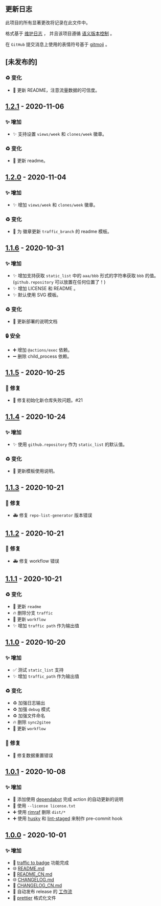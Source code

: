## 更新日志

此项目的所有显著更改将记录在此文件中。

格式基于 [维护日志](https://keepachangelog.com/zh-CN/1.0.0/) ，
并且该项目遵循 [语义版本控制](https://semver.org/spec/v2.0.0.html) 。

在 `GitHub` 提交消息上使用的表情符号基于 [gitmoji](https://gitmoji.carloscuesta.me/) 。

## [未发布的]

### ♻️ 变化

- 📝 更新 README，注意流量数据的可信度。

## [1.2.1] - 2020-11-06

### ✨ 增加

- ✨ 支持设置 `views/week` 和 `clones/week` 徽章。

### ♻️ 变化

- 📝 更新 readme。

## [1.2.0] - 2020-11-04

### ✨ 增加

- ✨ 增加 `views/week` 和 `clones/week` 徽章。

### ♻️ 变化

- 📝 为 徽章更新 `traffic_branch` 的 readme 模板。

## [1.1.6] - 2020-10-31

### ✨ 增加

- ✨ 增加支持获取 `static_list` 中的 `aaa/bbb` 形式的字符串获取 `bbb` 的值。(`github.repository` 可以放置在任何位置了！)
- ✨ 增加 LICENSE 和 README 。
- ✨ 默认使用 SVG 模板。

### ♻️ 变化

- 📝 更新部署的说明文档

### 🔒 安全

- ➕ 增加 `@actions/exec` 依赖。
- ➖ 删除 child_process 依赖。

## [1.1.5] - 2020-10-25

### 🐛 修复

- 🐛 修复初始化新仓库失败问题。#21

## [1.1.4] - 2020-10-24

### ✨ 增加

- ✨ 使用 `github.repository` 作为 `static_list` 的默认值。

### ♻️ 变化

- 📝 更新模板使用说明。

## [1.1.3] - 2020-10-21

### 🐛 修复

- 🚑 修复 `repo-list-generator` 版本错误

## [1.1.2] - 2020-10-21

### 🐛 修复

- 🚑 修复 workflow 错误

## [1.1.1] - 2020-10-21

### ♻️ 变化

- 📝 更新 `readme`
- 🔥 删除分支 `traffic`
- 💚 更新 `workflow`
- ✨ 增加 `traffic path` 作为输出值

## [1.1.0] - 2020-10-20

### ✨ 增加

- ✅ 测试 `static_list` 支持
- ✨ 增加 `traffic_path` 作为输出值

### ♻️ 变化

- ♻️ 加强日志输出
- ♻️ 加强 `debug` 模式
- ♻️ 加强文件命名
- 🔥 删除 `sync2gitee`
- 💚 更新 `workflow`

### 🐛 修复

- 🐛 修复数据重置错误

## [1.0.1] - 2020-10-08

### ✨ 增加

- 💬 添加使用 [dependabot](./.github/dependabot.yml) 完成 action 的自动更新的说明
- 📄 使用 `--license license.txt`
- ➕ 使用 [rimraf](https://github.com/isaacs/rimraf) 删除 `dist/*`
- ➕ 使用 [husky](https://github.com/typicode/husky) 和 [lint-staged](https://github.com/okonet/lint-stage) 来制作 pre-commit hook

## [1.0.0] - 2020-10-01

### ✨ 增加

- 🎉 [traffic to badge](https://github.com/marketplace/actions/traffic-to-badge) 功能完成
- 🌐 [README.md](./README.md)
- 📝 [README_CN.md](./README_CN.md)
- 🌐 [CHANGELOG.md](./CHANGELOG.md)
- 📝 [CHANGELOG_CN.md](./CHANGELOG_CN.md)
- 👷 自动发布 release 的 [工作流](./.github/workflows/autoRelease.yml)
- 👷 [prettier](./.prettierrc.json) 格式化文件

[unreleased]: https://github.com/yi-Xu-0100/traffic-to-badge/compare/v1.2.1...HEAD
[1.2.1]: https://github.com/yi-Xu-0100/traffic-to-badge/tree/v1.2.1
[1.2.0]: https://github.com/yi-Xu-0100/traffic-to-badge/tree/v1.2.0
[1.1.6]: https://github.com/yi-Xu-0100/traffic-to-badge/tree/v1.1.6
[1.1.5]: https://github.com/yi-Xu-0100/traffic-to-badge/tree/v1.1.5
[1.1.4]: https://github.com/yi-Xu-0100/traffic-to-badge/tree/v1.1.4
[1.1.3]: https://github.com/yi-Xu-0100/traffic-to-badge/tree/v1.1.3
[1.1.2]: https://github.com/yi-Xu-0100/traffic-to-badge/tree/v1.1.2
[1.1.1]: https://github.com/yi-Xu-0100/traffic-to-badge/tree/v1.1.1
[1.1.0]: https://github.com/yi-Xu-0100/traffic-to-badge/tree/v1.1.0
[1.0.1]: https://github.com/yi-Xu-0100/traffic-to-badge/tree/v1.0.1
[1.0.0]: https://github.com/yi-Xu-0100/traffic-to-badge/tree/v1.1.0
